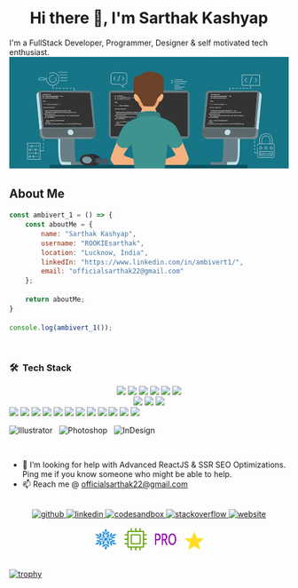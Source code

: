 <h1 align="center">
  <b>Hi there 👋, I'm Sarthak Kashyap </b>
</h1>

I'm a FullStack Developer, Programmer, Designer & self motivated tech enthusiast.
![Banner.](https://github.com/VijayMeena701/VijayMeena701/raw/master/assets/software-developer.webp)
## About Me
```javascript
const ambivert_1 = () => {
	const aboutMe = {
    	name: "Sarthak Kashyap",
        username: "ROOKIEsarthak",
        location: "Lucknow, India",
        linkedIn: "https://www.linkedin.com/in/ambivert1/",
        email: "officialsarthak22@gmail.com"
	};
    
    return aboutMe;
}

console.log(ambivert_1());
```
<br />

### 🛠 &nbsp;Tech Stack

<p>
<div align="center">
  <img src="https://img.shields.io/badge/-Python-306998?style=for-the-badge&logo=python&labelColor=282828">
  <img src="https://img.shields.io/badge/-C_Language-165CAA?style=for-the-badge&logo=C&labelColor=282828">
  <img src="https://img.shields.io/badge/-C%2B%2B-afabff?style=for-the-badge&logo=C%2B%2B&logoColor=A899dd&labelColor=282828">
  <img src="https://img.shields.io/badge/-HTML-e34c26?style=for-the-badge&logo=html5&logoColor=f06529&labelColor=282828">
  <img src="https://img.shields.io/badge/-CSS-3c99dc?style=for-the-badge&logo=css3&logoColor=55d3fa&labelColor=282828">
  <img src="https://img.shields.io/badge/-JavaScript-cc9900?style=for-the-badge&logo=javascript&logoColor=ffcc00&labelColor=282828">
</div>
<div align="center">
  <img src="https://img.shields.io/badge/-React-1c2c4c?style=for-the-badge&logo=react&logoColor=7cc5d9&labelColor=282828">
<!--   <img src="https://img.shields.io/badge/-Svelte-ff5b25?style=for-the-badge&logo=svelte&labelColor=282828"> -->
  <img src="https://img.shields.io/badge/-Node_JS-3cb73a?style=for-the-badge&logo=node.js&labelColor=282828">
  <img src="https://img.shields.io/badge/-Django-092E20?style=for-the-badge&logo=django&&logoColor=092e20&labelColor=828282">
</div>
<div>
<!--   <img src="https://img.shields.io/badge/-Flask-828282?style=for-the-badge&logo=flask&labelColor=282828"> -->
  <img src="https://img.shields.io/badge/-Material_UI-2196f3?style=for-the-badge&logo=mui&labelColor=282828">
<!--   <img src="https://img.shields.io/badge/-Firebase-FFA611?style=for-the-badge&logo=firebase&labelColor=282828"> -->
  <img src="https://img.shields.io/badge/-Redux-764ABC?style=for-the-badge&logo=redux&logoColor=764abc&labelColor=282828">
  <img src="https://img.shields.io/badge/-Mongo_DB-3FA037?style=for-the-badge&logo=mongodb&labelColor=282828">
  <img src="https://img.shields.io/badge/-My_SQL-0075Bf?style=for-the-badge&logo=mysql&labelColor=c2aa11">
  <img src="https://img.shields.io/badge/-Postgre_SQL-00539f?style=for-the-badge&logo=postgresql&labelColor=282828">
  <img src="https://img.shields.io/badge/-Styled_components-DB7093?style=for-the-badge&logo=styled-components&labelColor=282828">
  <img src="https://img.shields.io/badge/-Tailwind_CSS-4DC0B5?style=for-the-badge&logo=tailwind-css&labelColor=282828">
  <img src="https://img.shields.io/badge/-Bootstrap-553C7B?style=for-the-badge&logo=bootstrap&labelColor=282828">
  <img src="https://img.shields.io/badge/-Git-F1502F?style=for-the-badge&logo=git&labelColor=282828">
  <img src="https://img.shields.io/badge/-Github-282828?style=for-the-badge&logo=github&labelColor=282828">
  <img src="https://img.shields.io/badge/-Markdown-282828?style=for-the-badge&logo=markdown&labelColor=282828">
  <img src="https://img.shields.io/badge/-Markdown-0078D7?style=for-the-badge&logo=visual-studio-code&logoColor=0078D7&labelColor=282828">
</div>
</p>

![Illustrator](https://img.shields.io/badge/-Illustrator-05122A?style=flat&logo=adobe-illustrator)&nbsp;&nbsp;&nbsp;![Photoshop](https://img.shields.io/badge/-Photoshop-05122A?style=flat&logo=adobe-photoshop)&nbsp;&nbsp;&nbsp;![InDesign](https://img.shields.io/badge/-InDesign-05122A?style=flat&logo=adobe-indesign)

<br/>

- 🤔 I’m looking for help with Advanced ReactJS & SSR SEO Optimizations. Ping me if you know someone who might be able to help.
- 📫 Reach me @ officialsarthak22@gmail.com 

<br/>
<div align="center">
	<a href="https://github.com/ROOKIEsarthak/">
    	<img src='https://cdn.jsdelivr.net/npm/simple-icons@3.0.1/icons/github.svg' alt='github' height='40'>
    </a>
	<a href="https://www.linkedin.com/in/ambivert1/">
    	<img src='https://cdn.jsdelivr.net/npm/simple-icons@3.0.1/icons/linkedin.svg' alt='linkedin' height='40'>
    </a>
	<a href="https://codesandbox.io/u/VijayMeena701/">
    	<img src='https://cdn.jsdelivr.net/npm/simple-icons@3.0.1/icons/codesandbox.svg' alt='codesandbox' height='40'>
    </a>
	<a href="https://stackoverflow.com/users/18906490/roooookie/">
    	<img src='https://cdn.jsdelivr.net/npm/simple-icons@3.0.1/icons/stackoverflow.svg' alt='stackoverflow' height='40'>
    </a>
	<a href="https://app.netlify.com/teams/rookiesarthak/projects/">
    	<img src='https://cdn.jsdelivr.net/npm/simple-icons@3.0.1/icons/icloud.svg' alt='website' height='40'>
    </a>
</div>

<br />

<div align="center">
	<a href='https://archiveprogram.github.com/'><img src='https://raw.githubusercontent.com/acervenky/animated-github-badges/master/assets/acbadge.gif' width='40' height='40'></a> <a href='https://docs.github.com/en/developers'><img src='https://raw.githubusercontent.com/acervenky/animated-github-badges/master/assets/devbadge.gif' width='40' height='40'></a> <a href='https://github.com/pricing'><img src='https://raw.githubusercontent.com/acervenky/animated-github-badges/master/assets/pro.gif' width='40' height='40'></a> <a href='https://stars.github.com/'><img src='https://raw.githubusercontent.com/acervenky/animated-github-badges/master/assets/starbadge.gif' width='35' height='35'></a>
</div>

<br/>

[![trophy](https://github-profile-trophy.vercel.app/?username=VijayMeena701)](https://github.com/ryo-ma/github-profile-trophy)

